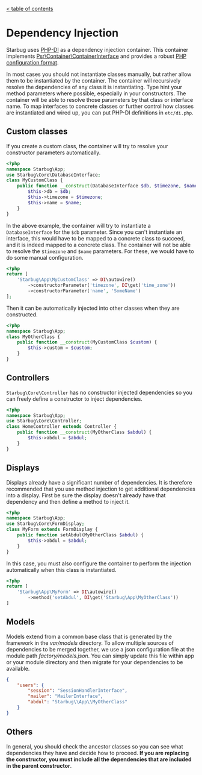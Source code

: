 [< table of contents](../README.md)

# Dependency Injection

Starbug uses [PHP-DI](http://php-di.org) as a dependency injection container. This container implements [Psr\Container\ContainerInterface](https://github.com/container-interop/container-interop) and provides a robust [PHP configuration format](http://php-di.org/doc/php-definitions.html).

In most cases you should not instantiate classes manually, but rather allow them to be instantiated by the container. The container will recursively resolve the dependencies of any class it is instantiating. Type hint your method parameters where possible, especially in your constructors. The container will be able to resolve those parameters by that class or interface name. To map interfaces to concrete classes or further control how classes are instantiated and wired up, you can put PHP-DI definitions in `etc/di.php`.

## Custom classes

If you create a custom class, the container will try to resolve your constructor parameters automatically.

```php
<?php
namespace Starbug\App;
use Starbug\Core\DatabaseInterface;
class MyCustomClass {
	public function __construct(DatabaseInterface $db, $timezone, $name) {
		$this->db = $db;
		$this->timezone = $timezone;
		$this->name = $name;
	}
}
```

In the above example, the container will try to instantiate a `DatabaseInterface` for the `$db` parameter. Since you can't instantiate an interface, this would have to be mapped to a concrete class to succeed, and it is indeed mapped to a concrete class. The container will not be able to resolve the `$timezone` and `$name` parameters. For these, we would have to do some manual configuration.

```php
<?php
return [
	'Starbug\App\MyCustomClass' => DI\autowire()
		->constructorParameter('timezone', DI\get('time_zone'))
		->constructorParameter('name', 'SomeName')
];
```

Then it can be automatically injected into other classes when they are constructed.

```php
<?php
namespace Starbug\App;
class MyOtherClass {
	public function __construct(MyCustomClass $custom) {
		$this->custom = $custom;
	}
}
```

## Controllers

`Starbug\Core\Controller` has no constructor injected dependencies so you can freely define a constructor to inject dependencies.

```php
<?php
namespace Starbug\App;
use Starbug\Core\Controller;
class HomeController extends Controller {
	public function __construct(MyOtherClass $abdul) {
		$this->abdul = $abdul;
	}
}
```

## Displays

Displays already have a significant number of dependencies. It is therefore recommended that you use method injection to get additional dependencies into a display. First be sure the display doesn't already have that dependency and then define a method to inject it.

```php
<?php
namespace Starbug\App;
use Starbug\Core\FormDisplay;
class MyForm extends FormDisplay {
	public function setAbdul(MyOtherClass $abdul) {
		$this->abdul = $abdul;
	}
}
```

In this case, you must also configure the container to perform the injection automatically when this class is instantiated.

```php
<?php
return [
	'Starbug\App\MyForm' => DI\autowire()
		->method('setAbdul', DI\get('Starbug\App\MyOtherClass'))
]
```

## Models

Models extend from a common base class that is generated by the framework in the *var/models* directory. To allow multiple sources of dependencies to be merged together, we use a json configuration file at the module path *factory/models.json*. You can simply update this file within app or your module directory and then migrate for your dependencies to be available.

```json
{
	"users": {
		"session": "SessionHandlerInterface",
		"mailer": "MailerInterface",
		"abdul": "Starbug\\App\\MyOtherClass"
	}
}
```

## Others

In general, you should check the ancestor classes so you can see what dependencies they have and decide how to proceed. **If you are replacing the constructor, you must include all the dependencies that are included in the parent constructor**.
